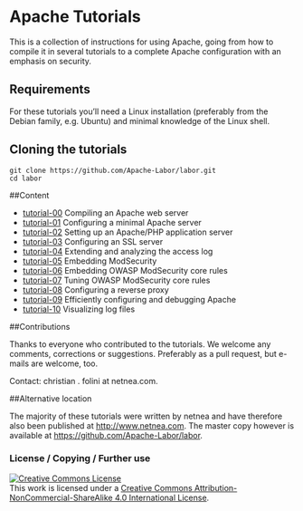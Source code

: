 Apache Tutorials
================

This is a collection of instructions for using Apache, going from how to compile it in several tutorials to a complete Apache configuration with an emphasis on security.

## Requirements
For these tutorials you’ll need a Linux installation (preferably from the Debian family, e.g. Ubuntu) and minimal knowledge of the Linux shell.

## Cloning the tutorials

```
git clone https://github.com/Apache-Labor/labor.git
cd labor
```

##Content

- [tutorial-00](tutorial-00) Compiling an Apache web server
- [tutorial-01](tutorial-01) Configuring a minimal Apache server
- [tutorial-02](tutorial-02) Setting up an Apache/PHP application server
- [tutorial-03](tutorial-03) Configuring an SSL server
- [tutorial-04](tutorial-04) Extending and analyzing the access log
- [tutorial-05](tutorial-05) Embedding ModSecurity
- [tutorial-06](tutorial-06) Embedding OWASP ModSecurity core rules
- [tutorial-07](tutorial-07) Tuning OWASP ModSecurity core rules
- [tutorial-08](tutorial-08) Configuring a reverse proxy
- [tutorial-09](tutorial-09) Efficiently configuring and debugging Apache
- [tutorial-10](tutorial-10) Visualizing log files

##Contributions

Thanks to everyone who contributed to the tutorials. We welcome any comments, corrections or suggestions. Preferably as a pull request, but e-mails are welcome, too.

Contact: christian . folini at netnea.com.

##Alternative location

The majority of these tutorials were written by netnea and have therefore also been published at http://www.netnea.com. The master copy however is available at https://github.com/Apache-Labor/labor.

### License / Copying / Further use

<a rel="license" href="http://creativecommons.org/licenses/by-nc-sa/4.0/"><img alt="Creative Commons License" style="border-width:0" src="https://i.creativecommons.org/l/by-nc-sa/4.0/80x15.png" /></a><br />This work is licensed under a <a rel="license" href="http://creativecommons.org/licenses/by-nc-sa/4.0/">Creative Commons Attribution-NonCommercial-ShareAlike 4.0 International License</a>.
